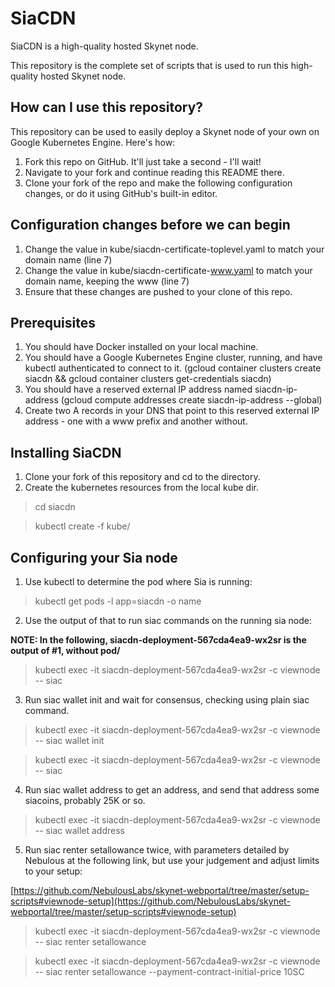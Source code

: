# SiaCDN

SiaCDN is a high-quality hosted Skynet node.

This repository is the complete set of scripts that is used to run this high-quality hosted Skynet node.

## How can I use this repository?

This repository can be used to easily deploy a Skynet node of your own on Google Kubernetes Engine. Here's how:

1. Fork this repo on GitHub. It'll just take a second - I'll wait!
2. Navigate to your fork and continue reading this README there.
3. Clone your fork of the repo and make the following configuration changes, or do it using GitHub's built-in editor.


## Configuration changes before we can begin

1. Change the value in kube/siacdn-certificate-toplevel.yaml to match your domain name (line 7)
2. Change the value in kube/siacdn-certificate-www.yaml to match your domain name, keeping the www (line 7)
3. Ensure that these changes are pushed to your clone of this repo.


## Prerequisites

1. You should have Docker installed on your local machine.
2. You should have a Google Kubernetes Engine cluster, running, and have kubectl authenticated to connect to it. (gcloud container clusters create siacdn && gcloud container clusters get-credentials siacdn)
3. You should have a reserved external IP address named siacdn-ip-address (gcloud compute addresses create siacdn-ip-address --global)
4. Create two A records in your DNS that point to this reserved external IP address - one with a www prefix and another without.


## Installing SiaCDN

1. Clone your fork of this repository and cd to the directory.
2. Create the kubernetes resources from the local kube dir.

> cd siacdn

> kubectl create -f kube/


## Configuring your Sia node

1. Use kubectl to determine the pod where Sia is running:

> kubectl get pods -l app=siacdn -o name

2. Use the output of that to run siac commands on the running sia node:

__NOTE: In the following, siacdn-deployment-567cda4ea9-wx2sr is the output of #1, without pod/__

> kubectl exec -it siacdn-deployment-567cda4ea9-wx2sr -c viewnode -- siac

3. Run siac wallet init and wait for consensus, checking using plain siac command.

> kubectl exec -it siacdn-deployment-567cda4ea9-wx2sr -c viewnode -- siac wallet init

> kubectl exec -it siacdn-deployment-567cda4ea9-wx2sr -c viewnode -- siac

4. Run siac wallet address to get an address, and send that address some siacoins, probably 25K or so.

> kubectl exec -it siacdn-deployment-567cda4ea9-wx2sr -c viewnode -- siac wallet address

5. Run siac renter setallowance twice, with parameters detailed by Nebulous at the following link, but use your judgement and adjust limits to your setup:

[https://github.com/NebulousLabs/skynet-webportal/tree/master/setup-scripts#viewnode-setup](https://github.com/NebulousLabs/skynet-webportal/tree/master/setup-scripts#viewnode-setup)

> kubectl exec -it siacdn-deployment-567cda4ea9-wx2sr -c viewnode -- siac renter setallowance

> kubectl exec -it siacdn-deployment-567cda4ea9-wx2sr -c viewnode -- siac renter setallowance --payment-contract-initial-price 10SC
